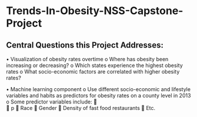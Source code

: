 # Trends-In-Obesity-NSS-Capstone-Project

## Central Questions this Project Addresses:
•	Visualization of obesity rates overtime
o	  Where has obesity been increasing or decreasing?
o	  Which states experience the highest obesity rates
o	  What socio-economic factors are correlated with higher obesity rates?

•	Machine learning component
  o	Use different socio-economic and lifestyle variables and habits as predictors for obesity rates on a county level in 2013
  o	Some predictor variables include:
  	  
  	  p 
  	  Race
  	  Gender 
  	  Density of fast food restaurants 
  	  Etc.
